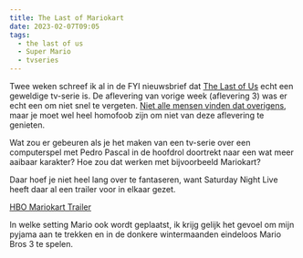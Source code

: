```yaml
---
title: The Last of Mariokart
date: 2023-02-07T09:05
tags:
  - the last of us
  - Super Mario
  - tvseries 
---
```


Twee weken schreef ik al in de FYI nieuwsbrief dat [The Last of Us](https://en.wikipedia.org/wiki/The_Last_of_Us_(TV_series)) echt een geweldige tv-serie is. De aflevering van vorige week (aflevering 3) was er echt een om niet snel te vergeten. [Niet alle mensen vinden dat overigens](https://www.imdb.com/title/tt14500888/ratings/?ref_=tt_ov_rt), maar je moet wel heel homofoob zijn om niet van deze aflevering te genieten.

Wat zou er gebeuren als je het maken van een tv-serie over een computerspel met Pedro Pascal in de hoofdrol doortrekt naar een wat meer aaibaar karakter? Hoe zou dat werken met bijvoorbeeld Mariokart?

Daar hoef je niet heel lang over te fantaseren, want Saturday Night Live heeft daar al een trailer voor in elkaar gezet.

[HBO Mariokart Trailer](https://youtu.be/UiIRlg4Xr5w)

In welke setting Mario ook wordt geplaatst, ik krijg gelijk het gevoel om mijn pyjama aan te trekken en in de donkere wintermaanden eindeloos Mario Bros 3 te spelen.
